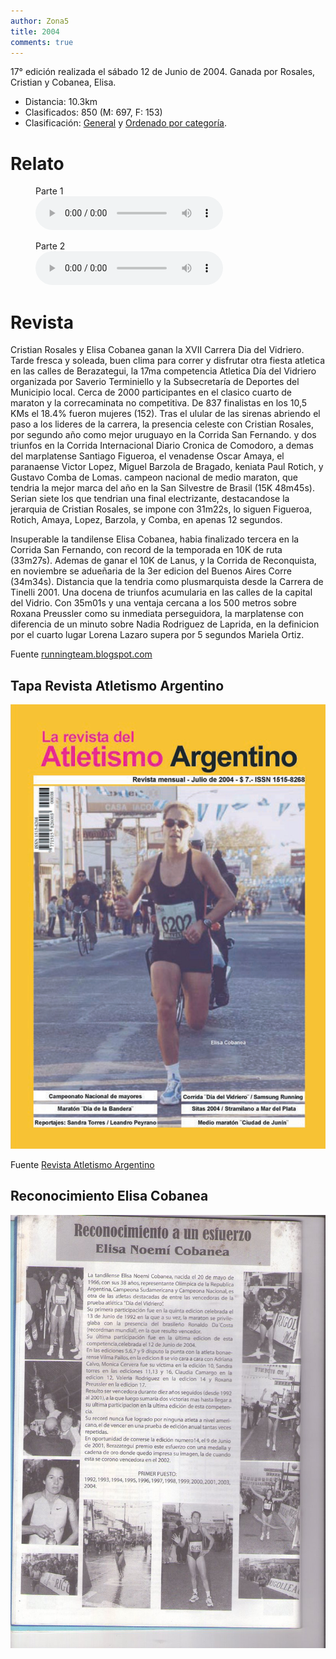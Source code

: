 ```yaml
---
author: Zona5
title: 2004
comments: true
---
```

17° edición realizada el sábado 12 de Junio de 2004. Ganada por Rosales, Cristian y Cobanea, Elisa.

* Distancia: 10.3km
* Clasificados: 850 (M: 697, F: 153)
* Clasificación: [General](/clasificacion/2004/2004.html) y [Ordenado por categoría](/clasificacion/2004/2004cat.html).

# Relato

<figure>
    <figcaption>Parte 1</figcaption>
    <audio
        controls
        src="/assets/audio/relatos/2004_01.mp3">
            Your browser does not support the
            <code>audio</code> element.
    </audio>
</figure>
<figure>    
        <figcaption>Parte 2</figcaption>      
        <audio
        controls
        src="/assets/audio/relatos/2004_02.mp3">
            Your browser does not support the
            <code>audio</code> element.
    </audio>
</figure>


# Revista

Cristian Rosales y Elisa Cobanea ganan la XVII Carrera Dia del Vidriero. Tarde fresca y soleada, buen clima para correr y disfrutar otra fiesta atletica en las calles de Berazategui, la 17ma competencia Atletica Día del Vidriero organizada por Saverio Terminiello y la Subsecretaría de Deportes del Municipio local. Cerca de 2000 participantes en el clasico cuarto de maraton y la correcaminata no competitiva. De 837 finalistas en los 10,5 KMs el 18.4% fueron mujeres (152). 
Tras el ulular de las sirenas abriendo el paso a los lideres de la carrera, la presencia celeste con Cristian Rosales, por segundo año como mejor uruguayo en la Corrida San Fernando. y dos triunfos en la Corrida Internacional Diario Cronica de Comodoro, a demas del marplatense Santiago Figueroa, el venadense Oscar Amaya, el paranaense Victor Lopez, Miguel Barzola de Bragado, keniata Paul Rotich, y Gustavo Comba de Lomas. campeon nacional de medio maraton, que tendria la mejor marca del año en la San Silvestre de Brasil (15K 48m45s).   Serian siete los que tendrian una final electrizante, destacandose la jerarquia de Cristian Rosales, se impone con 31m22s, lo siguen Figueroa, Rotich, Amaya, Lopez, Barzola, y Comba, en apenas 12 segundos. 

Insuperable la tandilense Elisa Cobanea, habia finalizado tercera en la Corrida San Fernando, con record de la temporada en 10K de ruta (33m27s).  Ademas de ganar el 10K de Lanus, y la Corrida de Reconquista, en noviembre se adueñaria de la 3er edicion del Buenos Aires Corre (34m34s). Distancia que la tendria como plusmarquista desde la Carrera de Tinelli 2001. Una docena de triunfos acumularia en las calles de la capital del Vidrio. Con 35m01s y una ventaja cercana a los 500 metros sobre Roxana Preussler como su inmediata perseguidora, la marplatense con diferencia de un minuto sobre Nadia Rodriguez de Laprida, en la definicion por el cuarto lugar Lorena Lazaro supera por 5 segundos Mariela Ortiz. 

Fuente [runningteam.blogspot.com](http://runningteam.blogspot.com/2004/06/cristian-rosales-y-elisa-cobanea-ganan.html)

## Tapa Revista Atletismo Argentino
![Edición 2004](/assets/img/ed/2004/tapa2004.jpg)

Fuente [Revista Atletismo Argentino](http://www.atletismoargentino.com.ar)

## Reconocimiento Elisa Cobanea

![Premio Elisa Cobanea](/assets/img/ed/2004/premioElisa.jpg)
